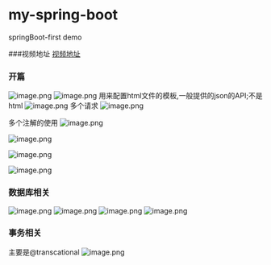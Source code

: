 # my-spring-boot

springBoot-first demo

###视频地址
[视频地址](http://www.imooc.com/video/13599)

### 开篇

![image.png](http://upload-images.jianshu.io/upload_images/874748-215142163c2465d5.png?imageMogr2/auto-orient/strip%7CimageView2/2/w/1240)
![image.png](http://upload-images.jianshu.io/upload_images/874748-b067e00af8ed5189.png?imageMogr2/auto-orient/strip%7CimageView2/2/w/1240)
用来配置html文件的模板,一般提供的json的API;不是html
![image.png](http://upload-images.jianshu.io/upload_images/874748-66ac4485234ac296.png?imageMogr2/auto-orient/strip%7CimageView2/2/w/1240)
多个请求
![image.png](http://upload-images.jianshu.io/upload_images/874748-62b66360fc92f20a.png?imageMogr2/auto-orient/strip%7CimageView2/2/w/1240)


多个注解的使用
![image.png](http://upload-images.jianshu.io/upload_images/874748-5e5283d95e1a2bc2.png?imageMogr2/auto-orient/strip%7CimageView2/2/w/1240)



![image.png](http://upload-images.jianshu.io/upload_images/874748-65dd82bec3ae71e2.png?imageMogr2/auto-orient/strip%7CimageView2/2/w/1240)

![image.png](http://upload-images.jianshu.io/upload_images/874748-587fa268bf7e105c.png?imageMogr2/auto-orient/strip%7CimageView2/2/w/1240)

![image.png](http://upload-images.jianshu.io/upload_images/874748-c36ff6d71767b34a.png?imageMogr2/auto-orient/strip%7CimageView2/2/w/1240)

### 数据库相关

![image.png](http://upload-images.jianshu.io/upload_images/874748-a2a3b44ec1c1b7c6.png?imageMogr2/auto-orient/strip%7CimageView2/2/w/1240)
![image.png](http://upload-images.jianshu.io/upload_images/874748-8d508861c920ede9.png?imageMogr2/auto-orient/strip%7CimageView2/2/w/1240)
![image.png](http://upload-images.jianshu.io/upload_images/874748-96a08792da57560a.png?imageMogr2/auto-orient/strip%7CimageView2/2/w/1240)
![image.png](http://upload-images.jianshu.io/upload_images/874748-96a08792da57560a.png?imageMogr2/auto-orient/strip%7CimageView2/2/w/1240)

### 事务相关
主要是@transcational
![image.png](http://upload-images.jianshu.io/upload_images/874748-44c23ce75310a584.png?imageMogr2/auto-orient/strip%7CimageView2/2/w/1240)
